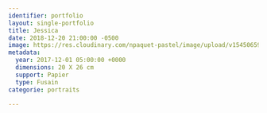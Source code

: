 ```yaml
---
identifier: portfolio
layout: single-portfolio
title: Jessica
date: 2018-12-20 21:00:00 -0500
image: https://res.cloudinary.com/npaquet-pastel/image/upload/v1545065942/DSC2337-3.jpg
metadata:
  year: 2017-12-01 05:00:00 +0000
  dimensions: 20 X 26 cm
  support: Papier
  type: Fusain
categorie: portraits

---
```

